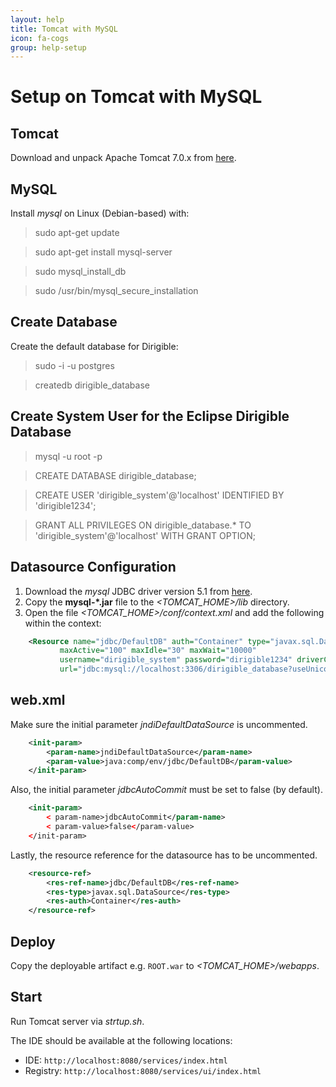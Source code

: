 ```yaml
---
layout: help
title: Tomcat with MySQL
icon: fa-cogs
group: help-setup
---
```


Setup on Tomcat with MySQL
===


Tomcat
---

Download and unpack Apache Tomcat 7.0.x from [here](http://tomcat.apache.org/download-70.cgi).

MySQL
---

Install *mysql* on Linux (Debian-based) with:

> sudo apt-get update

> sudo apt-get install mysql-server

> sudo mysql\_install\_db

> sudo /usr/bin/mysql\_secure\_installation

Create Database
---

Create the default database for Dirigible:

> sudo -i -u postgres

> createdb dirigible_database

Create System User for the Eclipse Dirigible Database
---

> mysql -u root -p

> CREATE DATABASE dirigible_database;

> CREATE USER 'dirigible_system'@'localhost' IDENTIFIED BY 'dirigible1234';

> GRANT ALL PRIVILEGES ON dirigible_database.* TO 'dirigible_system'@'localhost' WITH GRANT OPTION;

Datasource Configuration
---

1. Download the *mysql* JDBC driver version 5.1 from [here](http://dev.mysql.com/downloads/connector/j/).
2. Copy the **mysql-*.jar** file to the *<TOMCAT_HOME>/lib* directory.
3. Open the file *<TOMCAT_HOME>/conf/context.xml* and add the following within the context:

```xml
    <Resource name="jdbc/DefaultDB" auth="Container" type="javax.sql.DataSource"
           maxActive="100" maxIdle="30" maxWait="10000"
           username="dirigible_system" password="dirigible1234" driverClassName="com.mysql.jdbc.Driver"
           url="jdbc:mysql://localhost:3306/dirigible_database?useUnicode=true&amp;characterEncoding=UTF-8"/>
```

web.xml
---

Make sure the initial parameter *jndiDefaultDataSource* is uncommented.

```xml
    <init-param>
        <param-name>jndiDefaultDataSource</param-name>
        <param-value>java:comp/env/jdbc/DefaultDB</param-value>
    </init-param>
```

Also, the initial parameter *jdbcAutoCommit* must be set to false (by default).

```xml
    <init-param>
        < param-name>jdbcAutoCommit</param-name>
        < param-value>false</param-value>
    </init-param>
```

Lastly, the resource reference for the datasource has to be uncommented.

```xml
    <resource-ref>
        <res-ref-name>jdbc/DefaultDB</res-ref-name>
        <res-type>javax.sql.DataSource</res-type>
        <res-auth>Container</res-auth>
    </resource-ref>
```

Deploy
---

Copy the deployable artifact e.g. `ROOT.war` to *<TOMCAT_HOME>/webapps*.

Start
---

Run Tomcat server via *strtup.sh*. 

The IDE should be available at the following locations: 

*  IDE: `http://localhost:8080/services/index.html`
* Registry: `http://localhost:8080/services/ui/index.html` 
